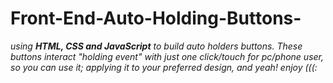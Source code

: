 # Front-End-Auto-Holding-Buttons-
*using **HTML, CSS and JavaScript** to build auto holders buttons.
These buttons interact "holding event" with just one click/touch for pc/phone user,
so you can use  it; applying it to your preferred design,
and yeah! enjoy (((:*
